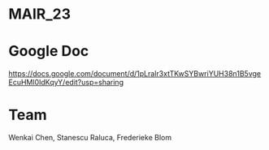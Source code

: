 # MAIR_23

# Google Doc
https://docs.google.com/document/d/1pLralr3xtTKwSYBwriYUH38n1B5vgeEcuHMl0IdKqyY/edit?usp=sharing

# Team
Wenkai Chen, Stanescu Raluca, Frederieke Blom
